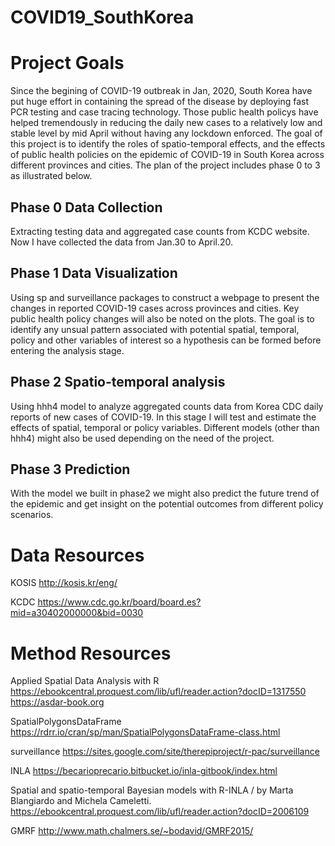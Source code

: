 # COVID19_SouthKorea

# Project Goals
Since the begining of COVID-19 outbreak in Jan, 2020, South Korea have put huge effort in containing the spread of the disease by deploying fast PCR testing and case tracing technology. Those public health policys have helped tremendously in reducing the daily new cases to a relatively low and stable level by mid April without having any lockdown enforced. 
The goal of this project is to identify the roles of spatio-temporal effects, and the effects of public health policies on the epidemic of COVID-19 in South Korea across different provinces and cities. The plan of the project includes phase 0 to 3 as illustrated below. 

## Phase 0 Data Collection
Extracting testing data and aggregated case counts from KCDC website. Now I have collected the data from Jan.30 to April.20.

## Phase 1 Data Visualization
Using sp and surveillance packages to construct a webpage to present the changes in reported COVID-19 cases across provinces and cities. Key public health policy changes will also be noted on the plots. The goal is to identify any unsual pattern associated with potential spatial, temporal, policy and other variables of interest so a hypothesis can be formed before entering the analysis stage. 

## Phase 2 Spatio-temporal analysis
Using hhh4 model to analyze aggregated counts data from Korea CDC daily reports of new cases of COVID-19. In this stage I will test and estimate the effects of spatial, temporal or policy variables. Different models (other than hhh4) might also be used depending on the need of the project. 

## Phase 3 Prediction 
With the model we built in phase2 we might also predict the future trend of the epidemic and get insight on the potential outcomes from different policy scenarios. 


# Data Resources
KOSIS http://kosis.kr/eng/

KCDC  https://www.cdc.go.kr/board/board.es?mid=a30402000000&bid=0030


# Method Resources
Applied Spatial Data Analysis with R https://ebookcentral.proquest.com/lib/ufl/reader.action?docID=1317550
                                    https://asdar-book.org

SpatialPolygonsDataFrame https://rdrr.io/cran/sp/man/SpatialPolygonsDataFrame-class.html

surveillance https://sites.google.com/site/therepiproject/r-pac/surveillance

INLA https://becarioprecario.bitbucket.io/inla-gitbook/index.html

Spatial and spatio-temporal Bayesian models with R-INLA / by Marta Blangiardo and Michela Cameletti.
https://ebookcentral.proquest.com/lib/ufl/reader.action?docID=2006109

GMRF http://www.math.chalmers.se/~bodavid/GMRF2015/
